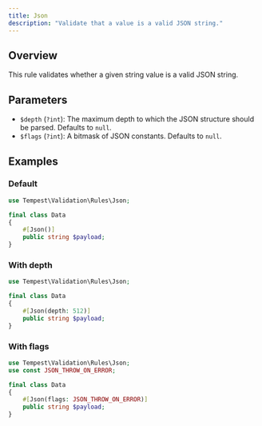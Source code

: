 ```yaml
---
title: Json
description: "Validate that a value is a valid JSON string."
---
```


## Overview

This rule validates whether a given string value is a valid JSON string.

## Parameters

- `$depth` (`?int`): The maximum depth to which the JSON structure should be parsed. Defaults to `null`.
- `$flags` (`?int`): A bitmask of JSON constants. Defaults to `null`.

## Examples

### Default

```php
use Tempest\Validation\Rules\Json;

final class Data
{
    #[Json()]
    public string $payload;
}
```

### With depth

```php
use Tempest\Validation\Rules\Json;

final class Data
{
    #[Json(depth: 512)]
    public string $payload;
}
```

### With flags

```php
use Tempest\Validation\Rules\Json;
use const JSON_THROW_ON_ERROR;

final class Data
{
    #[Json(flags: JSON_THROW_ON_ERROR)]
    public string $payload;
}
```
